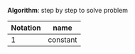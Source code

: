 **Algorithm**: step by step to solve problem


| Notation        | name           |
| ------------- |:-------------:|
| 1      | constant |
